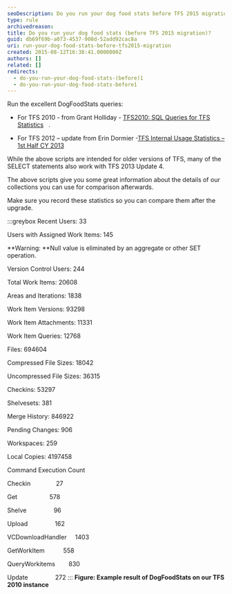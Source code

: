 ```yaml
---
seoDescription: Do you run your dog food stats before TFS 2015 migration? Boost statistics and insights on your Team Foundation Server (TFS) instance with these DogFoodStats queries.
type: rule
archivedreason:
title: Do you run your dog food stats (before TFS 2015 migration)?
guid: db69f69b-a073-4537-908d-52add92cac8a
uri: run-your-dog-food-stats-before-tfs2015-migration
created: 2015-08-12T16:38:41.0000000Z
authors: []
related: []
redirects:
  - do-you-run-your-dog-food-stats-(before)1
  - do-you-run-your-dog-food-stats-before1
---
```


Run the excellent DogFoodStats queries:

- For TFS 2010 - from Grant Holliday - [TFS2010: SQL Queries for TFS Statistics](https://web.archive.org/web/20150921185130/http://blogs.msdn.com/b/granth/archive/2009/10/23/tfs2010-sql-queries-for-tfs-statistics.aspx)   .

- For TFS 2012 – update from Erin Dormier -[TFS Internal Usage Statistics – 1st Half CY 2013](https://devblogs.microsoft.com/devops/tfs-internal-usage-statistics-1st-half-cy-2013-2/?WT.mc_id=DOP-MVP-33518)

<!--endintro-->

While the above scripts are intended for older versions of TFS, many of the SELECT statements also work with TFS 2013 Update 4.

The above scripts give you some great information about the details of our collections you can use for comparison afterwards.

Make sure you record these statistics so you can compare them after the upgrade.

:::greybox
Recent Users: 33

Users with Assigned Work Items: 145

**Warning: **Null value is eliminated by an aggregate or other SET operation.

Version Control Users: 244

Total Work Items: 20608

Areas and Iterations: 1838

Work Item Versions: 93298

Work Item Attachments: 11331

Work Item Queries: 12768

Files: 694604

Compressed File Sizes: 18042

Uncompressed File Sizes: 36315

Checkins: 53297

Shelvesets: 381

Merge History: 846922

Pending Changes: 906

Workspaces: 259

Local Copies: 4197458

Command Execution Count

Checkin               27

Get                   578

Shelve                96

Upload                162

VCDownloadHandler     1403

GetWorkItem           558

QueryWorkitems        830

Update                272
:::
**Figure: Example result of DogFoodStats on our TFS 2010 instance**
